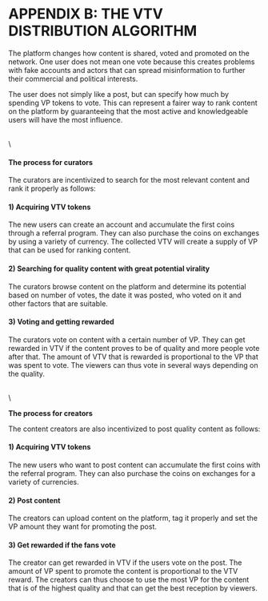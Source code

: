 # APPENDIX B: THE VTV DISTRIBUTION ALGORITHM

The platform changes how content is shared, voted and promoted on the network. One user does not mean one vote because this creates problems with fake accounts and actors that can spread misinformation to further their commercial and political interests.

The user does not simply like a post, but can specify how much by spending VP tokens to vote. This can represent a fairer way to rank content on the platform by guaranteeing that the most active and knowledgeable users will have the most influence.

\
\


#### **The process for curators**

The curators are incentivized to search for the most relevant content and rank it properly as follows:

#### 1) Acquiring VTV tokens

The new users can create an account and accumulate the first coins through a referral program. They can also purchase the coins on exchanges by using a variety of currency. The collected VTV will create a supply of VP that can be used for ranking content.

#### 2) Searching for quality content with great potential virality

The curators browse content on the platform and determine its potential based on number of votes, the date it was posted, who voted on it and other factors that are suitable.

#### &#x20;3) Voting and getting rewarded

The curators vote on content with a certain number of VP. They can get rewarded in VTV if the content proves to be of quality and more people vote after that. The amount of VTV that is rewarded is proportional to the VP that was spent to vote. The viewers can thus vote in several ways depending on the quality.

\
\


**The process for creators**

The content creators are also incentivized to post quality content as follows:

#### 1) Acquiring VTV tokens

The new users who want to post content can accumulate the first coins with the referral program. They can also purchase the coins on exchanges for a variety of currencies.

#### 2) Post content

The creators can upload content on the platform, tag it properly and set the VP amount they want for promoting the post.

#### 3) Get rewarded if the fans vote

The creator can get rewarded in VTV if the users vote on the post. The amount of VP spent to promote the content is proportional to the VTV reward. The creators can thus choose to use the most VP for the content that is of the highest quality and that can get the best reception by viewers.
